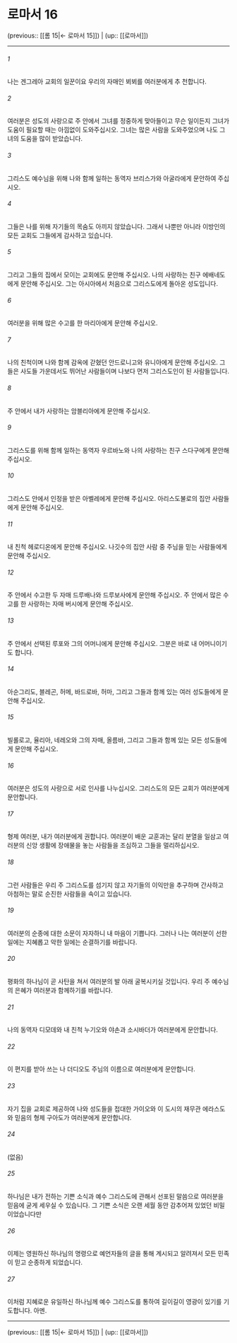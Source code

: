 # 로마서 16

(previous:: [[롬 15|← 로마서 15]]) | (up:: [[로마서]])

***




###### 1 

나는 겐그레아 교회의 일꾼이요 우리의 자매인 뵈뵈를 여러분에게 추 천합니다. 



###### 2 

여러분은 성도의 사랑으로 주 안에서 그녀를 정중하게 맞아들이고 무슨 일이든지 그녀가 도움이 필요할 때는 아낌없이 도와주십시오. 그녀는 많은 사람을 도와주었으며 나도 그녀의 도움을 많이 받았습니다. 



###### 3 

그리스도 예수님을 위해 나와 함께 일하는 동역자 브리스가와 아굴라에게 문안하여 주십시오. 



###### 4 

그들은 나를 위해 자기들의 목숨도 아끼지 않았습니다. 그래서 나뿐만 아니라 이방인의 모든 교회도 그들에게 감사하고 있습니다. 



###### 5 

그리고 그들의 집에서 모이는 교회에도 문안해 주십시오. 나의 사랑하는 친구 에배네도에게 문안해 주십시오. 그는 아시아에서 처음으로 그리스도에게 돌아온 성도입니다. 



###### 6 

여러분을 위해 많은 수고를 한 마리아에게 문안해 주십시오. 



###### 7 

나의 친척이며 나와 함께 감옥에 갇혔던 안드로니고와 유니아에게 문안해 주십시오. 그들은 사도들 가운데서도 뛰어난 사람들이며 나보다 먼저 그리스도인이 된 사람들입니다. 



###### 8 

주 안에서 내가 사랑하는 암블리아에게 문안해 주십시오. 



###### 9 

그리스도를 위해 함께 일하는 동역자 우르바노와 나의 사랑하는 친구 스다구에게 문안해 주십시오. 



###### 10 

그리스도 안에서 인정을 받은 아벨레에게 문안해 주십시오. 아리스도불로의 집안 사람들에게 문안해 주십시오. 



###### 11 

내 친척 헤로디온에게 문안해 주십시오. 나깃수의 집안 사람 중 주님을 믿는 사람들에게 문안해 주십시오. 



###### 12 

주 안에서 수고한 두 자매 드루배나와 드루보사에게 문안해 주십시오. 주 안에서 많은 수고를 한 사랑하는 자매 버시에게 문안해 주십시오. 



###### 13 

주 안에서 선택된 루포와 그의 어머니에게 문안해 주십시오. 그분은 바로 내 어머니이기도 합니다. 



###### 14 

아순그리도, 블레곤, 허메, 바드로바, 허마, 그리고 그들과 함께 있는 여러 성도들에게 문안해 주십시오. 



###### 15 

빌롤로고, 율리아, 네레오와 그의 자매, 올름바, 그리고 그들과 함께 있는 모든 성도들에게 문안해 주십시오. 



###### 16 

여러분은 성도의 사랑으로 서로 인사를 나누십시오. 그리스도의 모든 교회가 여러분에게 문안합니다. 



###### 17 

형제 여러분, 내가 여러분에게 권합니다. 여러분이 배운 교훈과는 달리 분열을 일삼고 여러분의 신앙 생활에 장애물을 놓는 사람들을 조심하고 그들을 멀리하십시오. 



###### 18 

그런 사람들은 우리 주 그리스도를 섬기지 않고 자기들의 이익만을 추구하며 간사하고 아첨하는 말로 순진한 사람들을 속이고 있습니다. 



###### 19 

여러분의 순종에 대한 소문이 자자하니 내 마음이 기쁩니다. 그러나 나는 여러분이 선한 일에는 지혜롭고 악한 일에는 순결하기를 바랍니다. 



###### 20 

평화의 하나님이 곧 사탄을 쳐서 여러분의 발 아래 굴복시키실 것입니다. 우리 주 예수님의 은혜가 여러분과 함께하기를 바랍니다. 



###### 21 

나의 동역자 디모데와 내 친척 누기오와 야손과 소시바더가 여러분에게 문안합니다. 



###### 22 

이 편지를 받아 쓰는 나 더디오도 주님의 이름으로 여러분에게 문안합니다. 



###### 23 

자기 집을 교회로 제공하여 나와 성도들을 접대한 가이오와 이 도시의 재무관 에라스도와 믿음의 형제 구아도가 여러분에게 문안합니다. 



###### 24 

(없음) 



###### 25 

하나님은 내가 전하는 기쁜 소식과 예수 그리스도에 관해서 선포된 말씀으로 여러분을 믿음에 굳게 세우실 수 있습니다. 그 기쁜 소식은 오랜 세월 동안 감추어져 있었던 비밀이었습니다만 



###### 26 

이제는 영원하신 하나님의 명령으로 예언자들의 글을 통해 계시되고 알려져서 모든 민족이 믿고 순종하게 되었습니다. 



###### 27 

이처럼 지혜로운 유일하신 하나님께 예수 그리스도를 통하여 길이길이 영광이 있기를 기도합니다. 아멘.

***

(previous:: [[롬 15|← 로마서 15]]) | (up:: [[로마서]])
